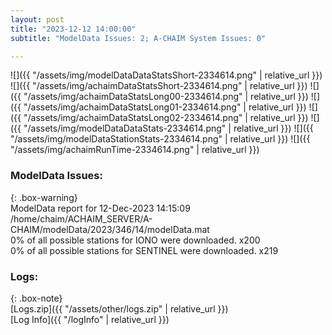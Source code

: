 ```yaml
---
layout: post
title: "2023-12-12 14:00:00"
subtitle: "ModelData Issues: 2; A-CHAIM System Issues: 0"

---
```


![]({{ "/assets/img/modelDataDataStatsShort-2334614.png" | relative_url }})
![]({{ "/assets/img/achaimDataStatsShort-2334614.png" | relative_url }})
![]({{ "/assets/img/achaimDataStatsLong00-2334614.png" | relative_url }})
![]({{ "/assets/img/achaimDataStatsLong01-2334614.png" | relative_url }})
![]({{ "/assets/img/achaimDataStatsLong02-2334614.png" | relative_url }})
![]({{ "/assets/img/modelDataDataStats-2334614.png" | relative_url }})
![]({{ "/assets/img/modelDataStationStats-2334614.png" | relative_url }})
![]({{ "/assets/img/achaimRunTime-2334614.png" | relative_url }})


### ModelData Issues:  
  
{: .box-warning}  
 ModelData report for 12-Dec-2023 14:15:09   
 /home/chaim/ACHAIM_SERVER/A-CHAIM/modelData/2023/346/14/modelData.mat   
 0% of all possible stations for IONO were downloaded. x200   
 0% of all possible stations for SENTINEL were downloaded. x219   
  


### Logs:  
  
{: .box-note}  
[Logs.zip]({{ "/assets/other/logs.zip" | relative_url }})  
[Log Info]({{ "/logInfo" | relative_url }})  
